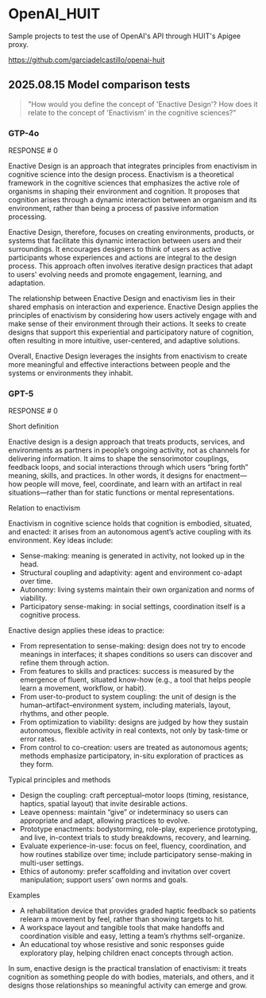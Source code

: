 # OpenAI_HUIT

Sample projects to test the use of OpenAI's API through HUIT's Apigee proxy.

https://github.com/garciadelcastillo/openai-huit


## 2025.08.15 Model comparison tests

> "How would you define the concept of 'Enactive Design'? How does it relate to the concept of 'Enactivism' in the cognitive sciences?"

### GTP-4o

RESPONSE # 0

Enactive Design is an approach that integrates principles from enactivism in cognitive science into the design process. Enactivism is a theoretical framework in the cognitive sciences that emphasizes the active role of organisms in shaping their environment and cognition. It proposes that cognition arises through a dynamic interaction between an organism and its environment, rather than being a process of passive information processing.

Enactive Design, therefore, focuses on creating environments, products, or systems that facilitate this dynamic interaction between users and their surroundings. It encourages designers to think of users as active participants whose experiences and actions are integral to the design process. This approach often involves iterative design practices that adapt to users' evolving needs and promote engagement, learning, and adaptation.

The relationship between Enactive Design and enactivism lies in their shared emphasis on interaction and experience. Enactive Design applies the principles of enactivism by considering how users actively engage with and make sense of their environment through their actions. It seeks to create designs that support this experiential and participatory nature of cognition, often resulting in more intuitive, user-centered, and adaptive solutions.

Overall, Enactive Design leverages the insights from enactivism to create more meaningful and effective interactions between people and the systems or environments they inhabit.



### GPT-5

RESPONSE # 0

Short definition

Enactive design is a design approach that treats products, services, and environments as partners in people’s ongoing activity, not as channels for delivering information. It aims to shape the sensorimotor couplings, feedback loops, and social interactions through which users “bring forth” meaning, skills, and practices. In other words, it designs for enactment—how people will move, feel, coordinate, and learn with an artifact in real situations—rather than for static functions or mental representations.

Relation to enactivism

Enactivism in cognitive science holds that cognition is embodied, situated, and enacted: it arises from an autonomous agent’s active coupling with its environment. Key ideas include:
- Sense-making: meaning is generated in activity, not looked up in the head.
- Structural coupling and adaptivity: agent and environment co-adapt over time.
- Autonomy: living systems maintain their own organization and norms of viability.
- Participatory sense-making: in social settings, coordination itself is a cognitive process.

Enactive design applies these ideas to practice:
- From representation to sense-making: design does not try to encode meanings in interfaces; it shapes conditions so users can discover and refine them through action.
- From features to skills and practices: success is measured by the emergence of fluent, situated know-how (e.g., a tool that helps people learn a movement, workflow, or habit).
- From user-to-product to system coupling: the unit of design is the human–artifact–environment system, including materials, layout, rhythms, and other people.
- From optimization to viability: designs are judged by how they sustain autonomous, flexible activity in real contexts, not only by task-time or error rates.
- From control to co-creation: users are treated as autonomous agents; methods emphasize participatory, in-situ exploration of practices as they form.

Typical principles and methods
- Design the coupling: craft perceptual–motor loops (timing, resistance, haptics, spatial layout) that invite desirable actions.
- Leave openness: maintain “give” or indeterminacy so users can appropriate and adapt, allowing practices to evolve.
- Prototype enactments: bodystorming, role-play, experience prototyping, and live, in-context trials to study breakdowns, recovery, and learning.
- Evaluate experience-in-use: focus on feel, fluency, coordination, and how routines stabilize over time; include participatory sense-making in multi-user settings.
- Ethics of autonomy: prefer scaffolding and invitation over covert manipulation; support users’ own norms and goals.

Examples
- A rehabilitation device that provides graded haptic feedback so patients relearn a movement by feel, rather than showing targets to hit.
- A workspace layout and tangible tools that make handoffs and coordination visible and easy, letting a team’s rhythms self-organize.
- An educational toy whose resistive and sonic responses guide exploratory play, helping children enact concepts through action.

In sum, enactive design is the practical translation of enactivism: it treats cognition as something people do with bodies, materials, and others, and it designs those relationships so meaningful activity can emerge and grow.